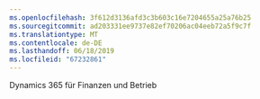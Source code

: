```yaml
---
ms.openlocfilehash: 3f612d3136afd3c3b603c16e7204655a25a76b25
ms.sourcegitcommit: ad203331ee9737e82ef70206ac04eeb72a5f9c7f
ms.translationtype: MT
ms.contentlocale: de-DE
ms.lasthandoff: 06/18/2019
ms.locfileid: "67232861"
---
```

Dynamics 365 für Finanzen und Betrieb
